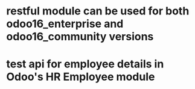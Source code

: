 # restful module can be used for both odoo16_enterprise and odoo16_community versions
# test api for employee details in Odoo's HR Employee module
